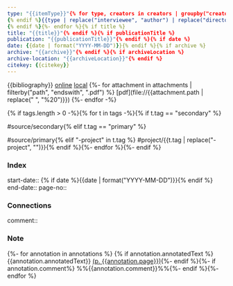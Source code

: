 ```yaml
---
type: "{{itemType}}"{% for type, creators in creators | groupby("creatorType") -%}{% if loop.first %}
{% endif %}{{type | replace("interviewee", "author") | replace("director", "author") | replace("presenter", "author") | replace("podcaster", "author") | replace("programmer", "author") | replace("cartographer", "author") | replace("inventor", "author") | replace("sponsor", "author")  | replace("performer", "author") | replace("artist", "author")}}: "{%- for creator in creators -%}{%- if creator.name %}{{creator.name}}{%- else %}{{creator.lastName}}, {{creator.firstName}}{%- endif %}{% if not loop.last %}; {% endif %}{% endfor %}"{% if not loop.last %}
{% endif %}{%- endfor %}{% if title %}
title: "{{title}}"{% endif %}{% if publicationTitle %}
publication: "{{publicationTitle}}"{% endif %}{% if date %}
date: {{date | format("YYYY-MM-DD")}}{% endif %}{% if archive %}
archive: "{{archive}}"{% endif %}{% if archiveLocation %}
archive-location: "{{archiveLocation}}"{% endif %}
citekey: {{citekey}}
---
```

{{bibliography}}
[online]({{uri}}) [local]({{desktopURI}}) {%- for attachment in attachments | filterby("path", "endswith", ".pdf") %} [pdf](file://{{attachment.path | replace(" ", "%20")}})
{%- endfor -%}
 
{% if tags.length > 0 -%}{% for t in tags -%}{% if t.tag == "secondary" %}

#source/secondary{% elif t.tag == "primary" %}

#source/primary{% elif "-project" in t.tag %}
#project/{{t.tag | replace("-project", "")}}{% endif %}{%- endfor %}{%- endif %}

### Index

start-date:: {% if date %}{{date | format("YYYY-MM-DD")}}{% endif %}
end-date::
page-no::

### Connections

comment:: 

### Note
{%- for annotation in annotations %}
{% if annotation.annotatedText %}
{{annotation.annotatedText}} [(p. {{annotation.page}})](zotero://open-pdf/library/items/{{annotation.attachment.itemKey}}?page={{annotation.page}}&annotation={{annotation.id}}){%- endif %}{%- if annotation.comment%}
%%{{annotation.comment}}%%{%- endif %}{%- endfor %}